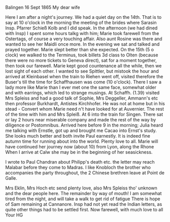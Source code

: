  Balingen 16 Sept 1865
My dear wife

Here I am after a night's journey. We had a quiet day on the 14th. That is to say at 10 o'clock in the morning the meeting of the brides where Sarasin Insp. Pfarrer Schieß Kolb and I did speak. In the afternoon (we had dined with Insp) I spent some hours talkg with him; Marie took farewell from the Ostertags, of course a very touching affair. Also aunt Rosine was there and wanted to see her Maidli once more. In the evening we sat and talked and prayed together. Marie slept better than she expected. On the 15th (5 o clock) we walked to the Terminus, took billets 3d class to Olten (because there were no more tickets to Geneva direct), sat for a moment together, then took our farewell. Marie kept good countenance all the while, then we lost sight of each other. I wanted to see Spittler, but mistook the hour and arrived at Kleinbasel when the train to Riehen went off, visited therefore the Buser's till the time for Schaffhausen was come (10 o'clock). There I saw a lady more like Marie than I ever met one the same face, somewhat older and with earrings, which led to strange musings. At Schaffh. (1.39) visited Mrs Spleiss and had a good talk of Sophie, Mrs Deggeller, Ammann's etc then professor Burkhardt, Antistes Kirchhofer. He was not at home but in his stead - Convert whom Marie need n't have looked for at Auvernier. The rest of the time with him and Mrs Spleiß. At 6 into the train for Singen. There sat or lay 2 hours near miserable company and made the rest of the way by diligence or Postomnibus. Arrived here before 9 in the morning; Julia heard me talking with Ernstle, got up and brought me Cacao into Ernst's study. She looks much better and both invite Paul earnestly. It is indeed fine autumn time for running about into the world. Plenty love to all. Marie will have continued her journey now (about 10) from Lyon, along the Rhone When I arrive at Calw she may be in the beginning of her seasickness.

I wrote to Paul Chandran about Philipp's death etc. the letter may reach Malabar before they come to Madras. I like Knobloch the brother who accompanies the party throughout, the 2 Chinese brethren leave at Point de Galle.

Mrs Eklin, Mrs Hoch etc send plenty love, also Mrs Spleiss tho' unknown and the dear people here. The remainder by way of mouth! I am somewhat tired from the night, and will take a walk to get rid of fatigue There is hope of Sam remaining at Cannanore. Insp had not yet read the Indian letters, as quite other things had to be settled first. Now farewell, with much love to all
 Your HG

